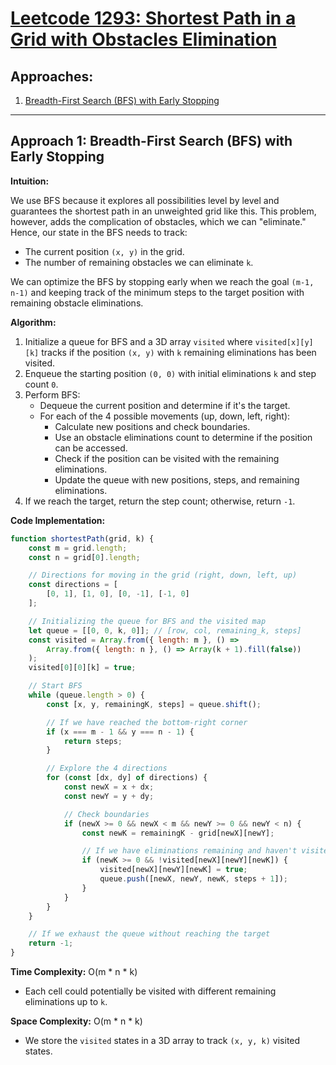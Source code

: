 # [Leetcode 1293: Shortest Path in a Grid with Obstacles Elimination](https://leetcode.com/problems/shortest-path-in-a-grid-with-obstacles-elimination/)

## Approaches:
1. [Breadth-First Search (BFS) with Early Stopping](#approach-1-breadth-first-search-bfs-with-early-stopping)

---

## Approach 1: Breadth-First Search (BFS) with Early Stopping

**Intuition:**

We use BFS because it explores all possibilities level by level and guarantees the shortest path in an unweighted grid like this. This problem, however, adds the complication of obstacles, which we can "eliminate." Hence, our state in the BFS needs to track:
- The current position `(x, y)` in the grid.
- The number of remaining obstacles we can eliminate `k`.

We can optimize the BFS by stopping early when we reach the goal `(m-1, n-1)` and keeping track of the minimum steps to the target position with remaining obstacle eliminations.

**Algorithm:**

1. Initialize a queue for BFS and a 3D array `visited` where `visited[x][y][k]` tracks if the position `(x, y)` with `k` remaining eliminations has been visited.
2. Enqueue the starting position `(0, 0)` with initial eliminations `k` and step count `0`.
3. Perform BFS:
   - Dequeue the current position and determine if it's the target.
   - For each of the 4 possible movements (up, down, left, right):
     - Calculate new positions and check boundaries.
     - Use an obstacle eliminations count to determine if the position can be accessed.
     - Check if the position can be visited with the remaining eliminations.
     - Update the queue with new positions, steps, and remaining eliminations.
4. If we reach the target, return the step count; otherwise, return `-1`.

**Code Implementation:**

```javascript
function shortestPath(grid, k) {
    const m = grid.length;
    const n = grid[0].length;

    // Directions for moving in the grid (right, down, left, up)
    const directions = [
        [0, 1], [1, 0], [0, -1], [-1, 0]
    ];

    // Initializing the queue for BFS and the visited map
    let queue = [[0, 0, k, 0]]; // [row, col, remaining_k, steps]
    const visited = Array.from({ length: m }, () =>
        Array.from({ length: n }, () => Array(k + 1).fill(false))
    );
    visited[0][0][k] = true;

    // Start BFS
    while (queue.length > 0) {
        const [x, y, remainingK, steps] = queue.shift();

        // If we have reached the bottom-right corner
        if (x === m - 1 && y === n - 1) {
            return steps;
        }

        // Explore the 4 directions
        for (const [dx, dy] of directions) {
            const newX = x + dx;
            const newY = y + dy;

            // Check boundaries
            if (newX >= 0 && newX < m && newY >= 0 && newY < n) {
                const newK = remainingK - grid[newX][newY];

                // If we have eliminations remaining and haven't visited this state
                if (newK >= 0 && !visited[newX][newY][newK]) {
                    visited[newX][newY][newK] = true;
                    queue.push([newX, newY, newK, steps + 1]);
                }
            }
        }
    }

    // If we exhaust the queue without reaching the target
    return -1;
}
```

**Time Complexity:** O(m * n * k)
- Each cell could potentially be visited with different remaining eliminations up to `k`.

**Space Complexity:** O(m * n * k)
- We store the `visited` states in a 3D array to track `(x, y, k)` visited states.

